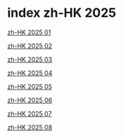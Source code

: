 # index zh-HK 2025

<a href="./01">zh-HK 2025 01</a>

<a href="./02">zh-HK 2025 02</a>

<a href="./03">zh-HK 2025 03</a>

<a href="./04">zh-HK 2025 04</a>

<a href="./05">zh-HK 2025 05</a>

<a href="./06">zh-HK 2025 06</a>

<a href="./07">zh-HK 2025 07</a>

<a href="./08">zh-HK 2025 08</a>
